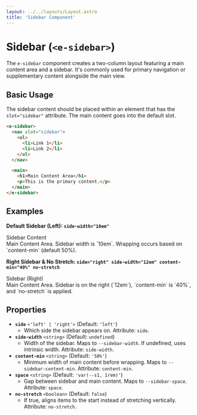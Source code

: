 ```yaml
---
layout: ../../layouts/Layout.astro
title: 'Sidebar Component'
---
```


# Sidebar (`<e-sidebar>`)

The `e-sidebar` component creates a two-column layout featuring a main content area and a sidebar. It's commonly used for primary navigation or supplementary content alongside the main view.

## Basic Usage

The sidebar content should be placed within an element that has the `slot="sidebar"` attribute. The main content goes into the default slot.

```html
<e-sidebar>
  <nav slot="sidebar">
    <ul>
      <li>Link 1</li>
      <li>Link 2</li>
    </ul>
  </nav>

  <main>
    <h1>Main Content Area</h1>
    <p>This is the primary content.</p>
  </main>
</e-sidebar>
```

## Examples

**Default Sidebar (Left): `side-width="10em"`**

<div class="example-container">
  <div class="example-wrapper">
    <e-sidebar side-width="10em" style="height: 10em;">
      <aside slot="sidebar" class="example-item bg-example-slate">
        Sidebar Content
      </aside>
      <main class="example-item bg-example-blue">
        Main Content Area. Sidebar width is `10em`. Wrapping occurs based on `content-min` (default 50%).
      </main>
    </e-sidebar>
  </div>
</div>

**Right Sidebar & No Stretch: `side="right" side-width="12em" content-min="40%" no-stretch`**

<div class="example-container">
  <div class="example-wrapper">
    <e-sidebar side="right" side-width="12em" content-min="40%" no-stretch style="height: 10em;">
      <aside slot="sidebar" class="example-item bg-example-slate">
        Sidebar (Right)
      </aside>
      <main class="example-item bg-example-blue">
        Main Content Area. Sidebar is on the right (`12em`), `content-min` is `40%`, and `no-stretch` is applied.
      </main>
    </e-sidebar>
  </div>
</div>


## Properties

*   **`side`** `<'left' | 'right'>` (Default: `'left'`)
    *   Which side the sidebar appears on. Attribute: `side`.
*   **`side-width`** `<string>` (Default: `undefined`)
    *   Width of the sidebar. Maps to `--sidebar-width`. If undefined, uses intrinsic width. Attribute: `side-width`.
*   **`content-min`** `<string>` (Default: `'50%'`)
    *   Minimum width of main content before wrapping. Maps to `--sidebar-content-min`. Attribute: `content-min`.
*   **`space`** `<string>` (Default: `'var(--s1, 1rem)'`)
    *   Gap between sidebar and main content. Maps to `--sidebar-space`. Attribute: `space`.
*   **`no-stretch`** `<boolean>` (Default: `false`)
    *   If true, aligns items to the start instead of stretching vertically. Attribute: `no-stretch`.
